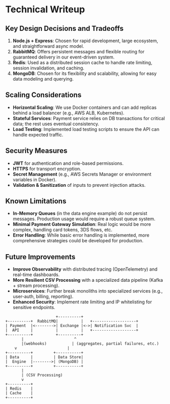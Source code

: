 # Technical Writeup

## Key Design Decisions and Tradeoffs

1. **Node.js + Express**: Chosen for rapid development, large ecosystem, and straightforward async model.
2. **RabbitMQ**: Offers persistent messages and flexible routing for guaranteed delivery in our event-driven system.
3. **Redis**: Used as a distributed session cache to handle rate limiting, session invalidation, and caching.
4. **MongoDB**: Chosen for its flexibility and scalability, allowing for easy data modeling and querying.

## Scaling Considerations

- **Horizontal Scaling**: We use Docker containers and can add replicas behind a load balancer (e.g., AWS ALB, Kubernetes).
- **Stateful Services**: Payment service relies on DB transactions for critical data; the rest uses eventual consistency.
- **Load Testing**: Implemented load testing scripts to ensure the API can handle expected traffic.

## Security Measures

- **JWT** for authentication and role-based permissions.
- **HTTPS** for transport encryption.
- **Secret Management** (e.g., AWS Secrets Manager or environment variables in Docker).
- **Validation & Sanitization** of inputs to prevent injection attacks.

## Known Limitations

- **In-Memory Queues** (in the data engine example) do not persist messages. Production usage would require a robust queue system.
- **Minimal Payment Gateway Simulation**: Real logic would be more complex, handling card tokens, 3DS flows, etc.
- **Error Handling**: While basic error handling is implemented, more comprehensive strategies could be developed for production.

## Future Improvements

- **Improve Observability** with distributed tracing (OpenTelemetry) and real-time dashboards.
- **More Resilient CSV Processing** with a specialized data pipeline (Kafka + stream processing).
- **Microservices**: Further break monoliths into specialized services (e.g., user-auth, billing, reporting).
- **Enhanced Security**: Implement rate limiting and IP whitelisting for sensitive endpoints.

```
                      +----------+
+----------+  RabbitMQ|          |   +-------------------+
| Payment  |<-------->| Exchange |<->| Notification Svc  |
|  API     |          |          |   +-------------------+
+----------+          +----------+
       |                      ^
       |(webhooks)           | (aggregates, partial failures, etc.)
    v                      |
+----------+         +-----------+
| Data     |         | Data Store|
|  Engine  |-------->| (MongoDB) |
+----------+         +-----------+
       |
       | (CSV Processing)
       v
+----------+
| Redis    |
| Cache    |
+----------+
```
